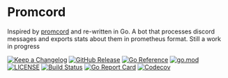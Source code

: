 # Promcord

Inspired by [promcord](https://github.com/nimarion/promcord) and re-written in Go. A bot that processes discord messages and exports stats about them in prometheus format. Still a work in progress

[![Keep a Changelog](https://img.shields.io/badge/changelog-Keep%20a%20Changelog-%23E05735)](CHANGELOG.md)
[![GitHub Release](https://img.shields.io/github/v/release/rtdev7690/promcord)](https://github.com/rtdev7690/promcord/releases)
[![Go Reference](https://pkg.go.dev/badge/github.com/rtdev7690/promcord.svg)](https://pkg.go.dev/github.com/rtdev7690/promcord)
[![go.mod](https://img.shields.io/github/go-mod/go-version/rtdev7690/promcord)](go.mod)
[![LICENSE](https://img.shields.io/github/license/rtdev7690/promcord)](LICENSE)
[![Build Status](https://img.shields.io/github/workflow/status/rtdev7690/promcord/build)](https://github.com/rtdev7690/promcord/actions?query=workflow%3Abuild+branch%3Amain)
[![Go Report Card](https://goreportcard.com/badge/github.com/rtdev7690/promcord)](https://goreportcard.com/report/github.com/rtdev7690/promcord)
[![Codecov](https://codecov.io/gh/rtdev7690/promcord/branch/main/graph/badge.svg)](https://codecov.io/gh/rtdev7690/promcord)

